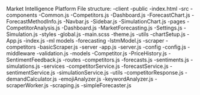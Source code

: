 Market Intelligence Platform
File structure:
-client
  -public
    -index.html
  -src
    -components
      -Common.js
      -Competitors.js
      -Dashboard.js
      -ForecastChart.js
      -ForecastMethodInfo.js
      -Navbar.js
      -Sidebar.js
      -SimulationChart.js
    -pages
      -CompetitorAnalysis.js
      -Dashboard.js
      -MarketForecasting.js
      -Settings.js
      -Simulation.js
    -styles
      -global.js
      -main.scss
      -theme.js
    -utils
      -chartSetup.js
    -App.js
    -index.js
-ml models
  -forecasting
    -lstmModel.js
-scraper
  -competitors
    -basicScraper.js
-server
  -app.js
  -server.js
  -config
    -config.js
  -middleware
    -validation.js
  -models
    -Competitor.js
    -PriceHistory.js
    -SentimentFeedback.js
  -routes
    -competitors.js
    -forecasts.js
    -sentiments.js
    -simulations.js
  -services
    -competitorService.js
    -forecastService.js
    -sentimentService.js
    -simulationService.js
  -utils
    -competitorResponse.js
    -demandCalculator.js
    -emojiAnalyzer.js
    -keywordAnalyzer.js
    -scraperWorker.js
    -scraping.js
    -simpleForecaster.js
    
